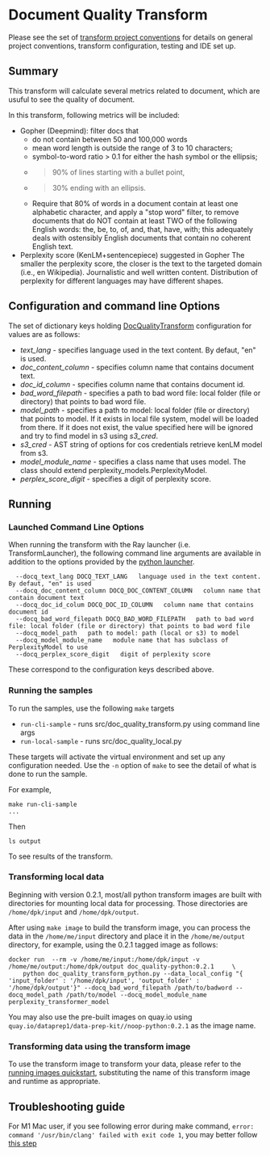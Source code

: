 # Document Quality Transform 
Please see the set of
[transform project conventions](../../../README.md#transform-project-conventions)
for details on general project conventions, transform configuration,
testing and IDE set up.

## Summary 
This transform will calculate several metrics related to document, which are usuful to see the quality of document. 

In this transform, following metrics will be included:
- Gopher (Deepmind): filter docs that
  - do not contain between 50 and 100,000 words
  - mean word length is outside the range of 3 to 10 characters;
  - symbol-to-word ratio > 0.1 for either the hash symbol or the ellipsis;
  - > 90% of lines starting with a bullet point,
  - > 30% ending with an ellipsis.
  - Require that 80% of words in a document contain at least one alphabetic character, and apply a "stop word" filter, to remove documents that do NOT contain at least TWO of the following English words: the, be, to, of, and, that, have, with; this adequately deals with ostensibly English documents that contain no coherent English text.
- Perplexity score (KenLM+sentencepiece) suggested in Gopher The smaller the perplexity score, the closer is the text to the targeted domain (i.e., en Wikipedia). Journalistic and well written content. Distribution of perplexity for different languages may have different shapes.



## Configuration and command line Options

The set of dictionary keys holding [DocQualityTransform](src/doc_quality_transform.py) 
configuration for values are as follows:

* _text_lang_ - specifies language used in the text content. By defaut, "en" is used.
* _doc_content_column_ - specifies column name that contains document text.
* _doc_id_column_ - specifies column name that contains document id.
* _bad_word_filepath_ - specifies a path to bad word file: local folder (file or directory) that points to bad word file.
* _model_path_ - specifies a path to model: local folder (file or directory) that points to model. If it exists in local file system, model will be loaded from there. If it does not exist, the value specified here will be ignored and try to find model in s3 using _s3_cred_.
* _s3_cred_ - AST string of options for cos credentials retrieve kenLM model from s3.
* _model_module_name_ - specifies a class name that uses model. The class should extend perplexity_models.PerplexityModel.
* _perplex_score_digit_ - specifies a digit of perplexity score.

## Running

### Launched Command Line Options 
When running the transform with the Ray launcher (i.e. TransformLauncher),
the following command line arguments are available in addition to 
the options provided by 
the [python launcher](../../../../data-processing-lib/doc/python-launcher-options.md).
```
  --docq_text_lang DOCQ_TEXT_LANG   language used in the text content. By defaut, "en" is used
  --docq_doc_content_column DOCQ_DOC_CONTENT_COLUMN   column name that contain document text
  --docq_doc_id_colum DOCQ_DOC_ID_COLUMN   column name that contains document id
  --docq_bad_word_filepath DOCQ_BAD_WORD_FILEPATH   path to bad word file: local folder (file or directory) that points to bad word file
  --docq_model_path   path to model: path (local or s3) to model
  --docq_model_module_name   module name that has subclass of PerplexityModel to use
  --docq_perplex_score_digit   digit of perplexity score
```
These correspond to the configuration keys described above.

### Running the samples
To run the samples, use the following `make` targets

* `run-cli-sample` - runs src/doc_quality_transform.py using command line args
* `run-local-sample` - runs src/doc_quality_local.py

These targets will activate the virtual environment and set up any configuration needed.
Use the `-n` option of `make` to see the detail of what is done to run the sample.

For example, 
```shell
make run-cli-sample
...
```
Then 
```shell
ls output
```
To see results of the transform.


### Transforming local data 

Beginning with version 0.2.1, most/all python transform images are built with directories for mounting local data for processing.
Those directories are `/home/dpk/input` and `/home/dpk/output`.

After using `make image` to build the transform image, you can process the data 
in the `/home/me/input` directory and place it in the `/home/me/output` directory, for example,  using the 0.2.1 tagged image as follows:

```shell
docker run  --rm -v /home/me/input:/home/dpk/input -v /home/me/output:/home/dpk/output doc_quality-python:0.2.1 	\
	python doc_quality_transform_python.py --data_local_config "{ 'input_folder' : '/home/dpk/input', 'output_folder' : '/home/dpk/output'}" --docq_bad_word_filepath /path/to/badword --docq_model_path /path/to/model	--docq_model_module_name perplexity_transformer_model
```

You may also use the pre-built images on quay.io using `quay.io/dataprep1/data-prep-kit//noop-python:0.2.1` as the image name.


### Transforming data using the transform image

To use the transform image to transform your data, please refer to the 
[running images quickstart](../../../../doc/quick-start/run-transform-image.md),
substituting the name of this transform image and runtime as appropriate.


## Troubleshooting guide

For M1 Mac user, if you see following error during make command, `error: command '/usr/bin/clang' failed with exit code 1`, you may better follow [this step](https://freeman.vc/notes/installing-fasttext-on-an-m1-mac)